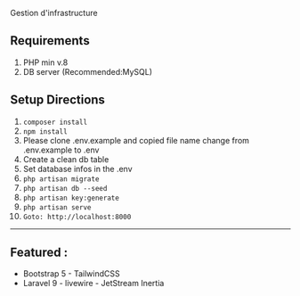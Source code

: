 Gestion d'infrastructure

Requirements
------
1. PHP min v.8
2. DB server (Recommended:MySQL)

Setup Directions
------

1. ```composer install```
2. ```npm install```
3. Please clone .env.example and copied file name change from .env.example to .env
4. Create a clean db table
5. Set database infos in the .env
6. ```php artisan migrate```
7. ```php artisan db --seed```
8. ```php artisan key:generate```
9. ```php artisan serve```
10. ```Goto: http://localhost:8000```

------

## Featured :

- Bootstrap 5 - TailwindCSS 
- Laravel 9 - livewire - JetStream Inertia